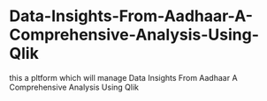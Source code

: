 # Data-Insights-From-Aadhaar-A-Comprehensive-Analysis-Using-Qlik
this a pltform which will manage Data Insights From Aadhaar A Comprehensive Analysis Using Qlik
